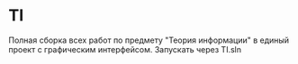 # TI

Полная сборка всех работ по предмету "Теория информации" в единый проект с графическим интерфейсом.
Запускать через TI.sln
